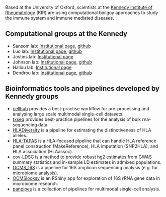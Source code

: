 Based at the University of Oxford, scientists at the [Kennedy Institute of Rheumatology](https://www.kennedy.ox.ac.uk) (KIR) are using computational biolgoy approaches to study the immune system and immune mediated diseases. 

## Computational groups at the Kennedy

* Sansom lab: [Institutional page](https://www.kennedy.ox.ac.uk/research/research-groups/computational-genomics), [github](https://github.com/sansomlab)
* Luo lab: [Institutional page](https://www.kennedy.ox.ac.uk/research/research-groups/luo-group-statistical-genomics-and-computational-immunology), [github](https://github.com/yang-luo-lab/)
* Jostins lab: [Institutional page](https://www.kennedy.ox.ac.uk/research/research-groups/jostins-group-statistical-genetics-of-immune-variation)
* Johnson lab: [Institutional page](https://www.kennedy.ox.ac.uk/research/research-groups/computational-genomics), [github](https://github.com/OxfordCMS)
* Hallou lab: [Institutional page](https://www.kennedy.ox.ac.uk/team/adrien-hallou)
* Dendrou lab: [Institutional page](https://www.kennedy.ox.ac.uk/research/research-groups/dendrou-group-immune-disease-multiomics), [github](https://github.com/DendrouLab)

## Bioinformatics tools and pipelines developed by Kennedy groups

* [cellhub](https://github.com/sansomlab/cellhub) provides a best-practise workflow for pre-processing and analysing large scale multimodal single-cell datasets.
* [txseq](https://github.com/sansomlab/txseq) provides best-practice pipelines for the analysis of bulk rna-sequencing data
* [HLADiversity](https://github.com/yang-luo-lab/HLADiversity) is a pipeline for estimating the distinctiveness of HLA alleles.
* [HLA-TAPAS](https://github.com/yang-luo-lab/HLA-TAPAS) is a HLA-focused pipeline that can handle HLA reference panel construction (MakeReference), HLA imputation (SNP2HLA), and HLA association (HLAassoc).
* [cov-LDSC](https://github.com/yang-luo-lab/cov-ldsc)  is a method to provide robust hg2 estimates from GWAS summary statistics and in-sample LD estimates in admixed populations.
* [OCMS_16S](https://github.com/OxfordCMS/OCMS_16S) is a pipeline for 16S amplicon sequencing analysis (e.g. for microbiome analysis).
* [OCMSlooksy](https://github.com/OxfordCMS/OCMSlooksy) is an RShiny app for exploration of 16S rRNA gene data in microbiome research.
* [panpipes](https://github.com/DendrouLab/panpipes/tree/main) is a collection of pipelines for multimodal single-cell analysis.
